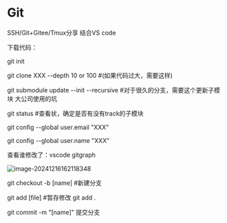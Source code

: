 # Git
SSH/Git+Gitee/Tmux分享 结合VS code

下载代码：

git init

git clone XXX --depth 10 or 100 #(如果代码过大，需要这样)

git submodule update --init --recursive #对于很久的分支，需要这个更新子模块 大公司使用的坑

git status #查看状，确定是否有没有track的子模块



git config --global user.email "XXX"

git config --global user.name "XXX"

查看谁修改了：vscode gitgraph

![image-20241216162118348](C:\Users\BateCheaterDemon\AppData\Roaming\Typora\typora-user-images\image-20241216162118348.png)



git checkout -b [name] #新建分支



git add [file] #暂存修改 git add .

git commit -m "[name]" 提交分支
